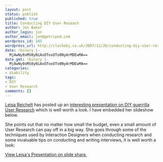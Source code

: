 ```yaml
---
layout: post
status: publish
published: true
title: Conducting DIY User Reseach
author: Jon Baker
author_login: jon
author_email: jon@gotripod.com
wordpress_id: 345
wordpress_url: http://clockobj.co.uk/2007/11/26/conducting-diy-user-reseach/
date: !binary |-
  MjAwNy0xMS0yNiAxOToxOTo0NyArMDEwMA==
date_gmt: !binary |-
  MjAwNy0xMS0yNiAxOToxOTo0NyArMDEwMA==
categories:
- Usability
tags:
- DIY
- User Research
comments: []
---
```

<p><a href="http://www.disambiguity.com">Leisa Reichelt</a> has posted up an <a href="http://www.disambiguity.com/diy-user-research-my-barcamp-presentation/">interesting presentation on DIY guerrilla User Research</a> which is well worth a look. I have embedded her slideshow below.</p>
<p>She points out that no matter how small the budget, even a small amount of User Research can pay off in a big way. She goes through some of the techniques used by Interaction Designers when conducting research and some invaluable tips on conducting and writing interviews, it is well worth a look:</p>
<p><a href="http://www.slideshare.net/leisa/diy-user-research-londonbarcamp3" title="View 'DIY User Research (LondonBarCamp3)' on SlideShare">View Leisa's Presentation on slide share.</a></p>
